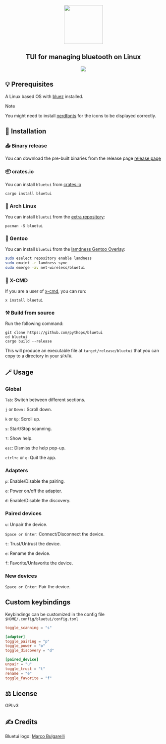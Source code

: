 <div align="center">
  <img height="125" src="assets/bluetui-logo-anim.svg"/>
  <h2> TUI for managing bluetooth on Linux </h2>
  <img src="https://github.com/user-attachments/assets/f937535d-5675-4427-b347-8086c8830e23"/>
</div>

## 💡 Prerequisites

A Linux based OS with [bluez](https://www.bluez.org/) installed.

> [!NOTE]
> You might need to install [nerdfonts](https://www.nerdfonts.com/) for the icons to be displayed correctly.

## 🚀 Installation

### 📥 Binary release

You can download the pre-built binaries from the release page [release page](https://github.com/pythops/bluetui/releases)

### 📦 crates.io

You can install `bluetui` from [crates.io](https://crates.io/crates/bluetui)

```shell
cargo install bluetui
```

### 🐧 Arch Linux

You can install `bluetui` from the [extra repository](https://archlinux.org/packages/extra/x86_64/bluetui/):

```shell
pacman -S bluetui
```

### 🐧 Gentoo

You can install `bluetui` from the [lamdness Gentoo Overlay](https://gpo.zugaina.org/net-wireless/bluetui):

```sh
sudo eselect repository enable lamdness
sudo emaint -r lamdness sync
sudo emerge -av net-wireless/bluetui
```

### 🧰 X-CMD

If you are a user of [x-cmd](https://x-cmd.com), you can run:

```shell
x install bluetui
```

### ⚒️ Build from source

Run the following command:

```shell
git clone https://github.com/pythops/bluetui
cd bluetui
cargo build --release
```

This will produce an executable file at `target/release/bluetui` that you can copy to a directory in your `$PATH`.

## 🪄 Usage

### Global

`Tab`: Switch between different sections.

`j` or `Down` : Scroll down.

`k` or `Up`: Scroll up.

`s`: Start/Stop scanning.

`?`: Show help.

`esc`: Dismiss the help pop-up.

`ctrl+c` or `q`: Quit the app.

### Adapters

`p`: Enable/Disable the pairing.

`o`: Power on/off the adapter.

`d`: Enable/Disable the discovery.

### Paired devices

`u`: Unpair the device.

`Space or Enter`: Connect/Disconnect the device.

`t`: Trust/Untrust the device.

`e`: Rename the device.

`f`: Favorite/Unfavorite the device.

### New devices

`Space or Enter`: Pair the device.

## Custom keybindings

Keybindings can be customized in the config file `$HOME/.config/bluetui/config.toml`

```toml
toggle_scanning = "s"

[adapter]
toggle_pairing = "p"
toggle_power = "o"
toggle_discovery = "d"

[paired_device]
unpair = "u"
toggle_trust = "t"
rename = "e"
toggle_favorite = "f"
```

## ⚖️ License

GPLv3

## ✍️ Credits

Bluetui logo: [Marco Bulgarelli](https://github.com/Bugg4)
